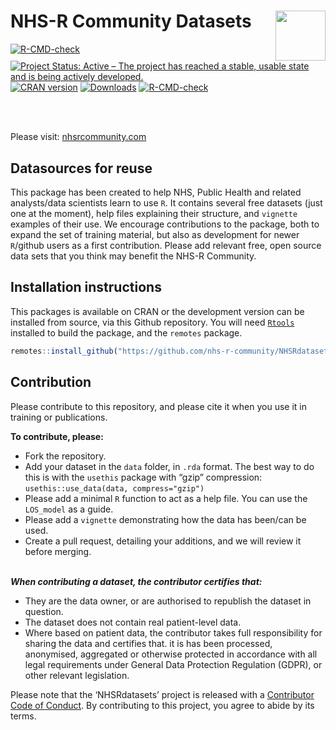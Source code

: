 
# NHS-R Community Datasets <a href='https://nhsrcommunity.com/'><img src='https://nhs-r-community.github.io/assets/logo/nhsr-logo.png' align="right" height="80" /></a>

<!-- badges: start -->

[![R-CMD-check](https://github.com/nhs-r-community/NHSRdatasets/workflows/R-CMD-check/badge.svg)](https://github.com/nhs-r-community/NHSRdatasets/actions)
[![Project Status: Active – The project has reached a stable, usable
state and is being actively
developed.](https://www.repostatus.org/badges/latest/active.svg)](https://www.repostatus.org/#active)
[![CRAN
version](https://www.r-pkg.org/badges/version/NHSRdatasets)](https://cran.r-project.org/package=NHSRdatasets)
[![Downloads](https://cranlogs.r-pkg.org/badges/grand-total/NHSRdatasets)](https://cran.r-project.org/package=NHSRdatasets)
[![R-CMD-check](https://github.com/nhs-r-community/NHSRdatasets/actions/workflows/R-CMD-check.yaml/badge.svg)](https://github.com/nhs-r-community/NHSRdatasets/actions/workflows/R-CMD-check.yaml)
<!-- badges: end -->

<br><br>

Please visit: [nhsrcommunity.com](https://nhsrcommunity.com/)

## Datasources for reuse

This package has been created to help NHS, Public Health and related
analysts/data scientists learn to use `R`. It contains several free
datasets (just one at the moment), help files explaining their
structure, and `vignette` examples of their use. We encourage
contributions to the package, both to expand the set of training
material, but also as development for newer `R`/github users as a first
contribution. Please add relevant free, open source data sets that you
think may benefit the NHS-R Community.

## Installation instructions

This packages is available on CRAN or the development version can be
installed from source, via this Github repository. You will need
[`Rtools`](https://cran.r-project.org/bin/windows/Rtools/) installed to
build the package, and the `remotes` package.

``` r
remotes::install_github("https://github.com/nhs-r-community/NHSRdatasets")
```

## Contribution

Please contribute to this repository, and please cite it when you use it
in training or publications.

**To contribute, please:**

- Fork the repository.
- Add your dataset in the `data` folder, in `.rda` format. The best way
  to do this is with the `usethis` package with “gzip” compression:
  `usethis::use_data(data, compress="gzip")`
- Please add a minimal `R` function to act as a help file. You can use
  the `LOS_model` as a guide.
- Please add a `vignette` demonstrating how the data has been/can be
  used.
- Create a pull request, detailing your additions, and we will review it
  before merging.

<br> ***When contributing a dataset, the contributor certifies that:***

- They are the data owner, or are authorised to republish the dataset in
  question.
- The dataset does not contain real patient-level data.
- Where based on patient data, the contributor takes full responsibility
  for sharing the data and certifies that. it is has been processed,
  anonymised, aggregated or otherwise protected in accordance with all
  legal requirements under General Data Protection Regulation (GDPR), or
  other relevant legislation.

Please note that the ‘NHSRdatasets’ project is released with a
[Contributor Code of
Conduct](https://github.com/nhs-r-community/NHSRdatasets/blob/master/CODE_OF_CONDUCT.md).
By contributing to this project, you agree to abide by its terms.

